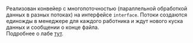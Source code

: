 Реализован конвейер с многопоточностью (параллельной обработкой данных в разных потоках) на интерфейсе `interface`. Потоки создаются единожды в менеджере для каждого работника и ждут нового куска данных и сообщении о конце файла.  
Подробнее о лабе [тут](https://github.com/winter-yuki/spbstu-amd-java/blob/master/LAB4.md).
